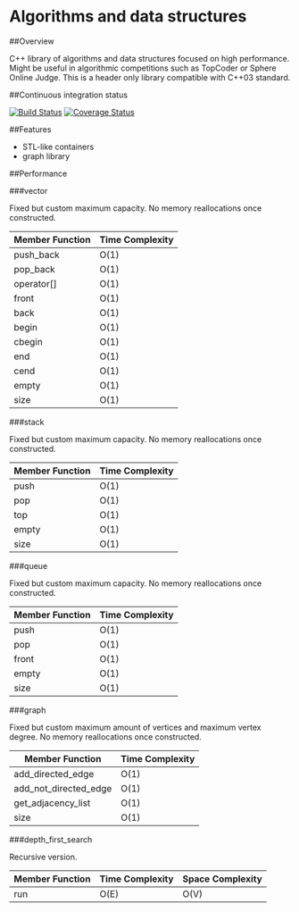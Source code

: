 # Algorithms and data structures

##Overview

C++ library of algorithms and data structures focused on high performance. Might be useful in algorithmic competitions such as TopCoder or Sphere Online Judge. This is a header only library compatible with C++03 standard.

##Continuous integration status

[![Build Status](https://travis-ci.org/pawel-kieliszczyk/algorithms.svg)](https://travis-ci.org/pawel-kieliszczyk/algorithms)
[![Coverage Status](https://img.shields.io/coveralls/pawel-kieliszczyk/algorithms.svg)](https://coveralls.io/r/pawel-kieliszczyk/algorithms?branch=master)

##Features

 + STL-like containers
 + graph library

##Performance

###vector

Fixed but custom maximum capacity. No memory reallocations once constructed.

| Member Function | Time Complexity |
|-----------------|-----------------|
| push_back       | O(1)            |
| pop_back        | O(1)            |
| operator[]      | O(1)            |
| front           | O(1)            |
| back            | O(1)            |
| begin           | O(1)            |
| cbegin          | O(1)            |
| end             | O(1)            |
| cend            | O(1)            |
| empty           | O(1)            |
| size            | O(1)            |

###stack

Fixed but custom maximum capacity. No memory reallocations once constructed.

| Member Function | Time Complexity |
|-----------------|-----------------|
| push            | O(1)            |
| pop             | O(1)            |
| top             | O(1)            |
| empty           | O(1)            |
| size            | O(1)            |

###queue

Fixed but custom maximum capacity. No memory reallocations once constructed.

| Member Function | Time Complexity |
|-----------------|-----------------|
| push            | O(1)            |
| pop             | O(1)            |
| front           | O(1)            |
| empty           | O(1)            |
| size            | O(1)            |

###graph

Fixed but custom maximum amount of vertices and maximum vertex degree. No memory reallocations once constructed.

| Member Function       | Time Complexity |
|-----------------------|-----------------|
| add_directed_edge     | O(1)            |
| add_not_directed_edge | O(1)            |
| get_adjacency_list    | O(1)            |
| size                  | O(1)            |

###depth_first_search

Recursive version.

| Member Function | Time Complexity | Space Complexity |
|-----------------|-----------------|------------------|
| run             | O(E)        | O(V)             |
